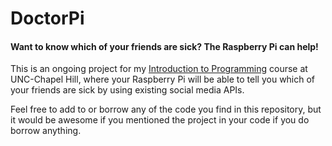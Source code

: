 DoctorPi
========

#### Want to know which of your friends are sick? The Raspberry Pi can help!

This is an ongoing project for my [Introduction to Programming](http://silshack.github.io/fall2013/announcement/2013/08/07/welcome-to-560.html) course at UNC-Chapel Hill, where your Raspberry Pi will be able to tell you which of your friends are sick by using existing social media APIs. 

Feel free to add to or borrow any of the code you find in this repository, but it would be awesome if you mentioned the project in your code if you do borrow anything. 
